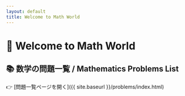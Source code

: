 ```yaml
---
layout: default
title: Welcome to Math World
---
```


# 🎉 Welcome to Math World

## 📚 数学の問題一覧 / Mathematics Problems List

👉 [問題一覧ページを開く]({{ site.baseurl }}/problems/index.html)

